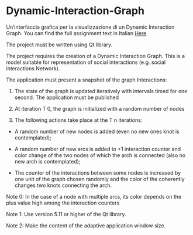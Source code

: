 # Dynamic-Interaction-Graph
Un’interfaccia grafica per la visualizzazione di un Dynamic Interaction Graph.
You can find the full assignment text in Italian [Here](https://github.com/davidepietrasanta/dynamic-interaction-graph/blob/master/Esame-200615.pdf)

The project must be written using Qt library.

The project requires the creation of a Dynamic Interaction Graph. This is a model suitable for
representation of social interactions (e.g. social interactions
Network). 

The application must present a snapshot of the graph Interactions: 

1. The state of the graph is updated iteratively with intervals
timed for one second. The application must be published

2. At iteration T 0, the graph is initialized with a random number of nodes

3. The following actions take place at the T n iterations:

- A random number of new nodes is added (even no new ones
knot is contemplated);

- A random number of new arcs is added to +1
interaction counter and color change of the two nodes of which
the arch is connected (also no new arch is contemplated);

- The counter of the interactions between some nodes is increased by one unit
of the graph chosen randomly and the color of the coherently changes
two knots connecting the arch.

Note 0: In the case of a node with multiple arcs, its color depends on the plus value high among the interaction counters



Note 1: Use version 5.11 or higher of the Qt library.

Note 2: Make the content of the adaptive application window size.
